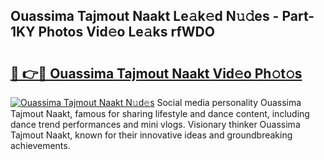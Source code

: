 ## Ouassima Tajmout Naakt Le𝚊k𝚎d N𝚞𝚍es - Part-1KY Photos Vid𝚎o Le𝚊ks rfWDO

# <h2><a href="http://fb9awnc.evod.top/?m=Ouassima+Tajmout+Naakt">🔗 👉🔴 Ouassima Tajmout Naakt Vid𝚎o Ph𝚘t𝚘s</a></h2>

[![Ouassima Tajmout Naakt N𝚞d𝚎s](https://i.imgur.com/8V9OHl7.gif)](http://fb9awnc.evod.top/?m=Ouassima+Tajmout+Naakt)
Social media personality Ouassima Tajmout Naakt, famous for sharing lifestyle and dance content, including dance trend performances and mini vlogs. Visionary thinker Ouassima Tajmout Naakt, known for their innovative ideas and groundbreaking achievements. 
